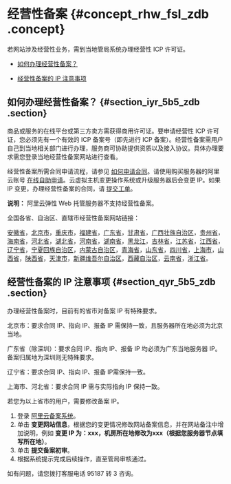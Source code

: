 # 经营性备案 {#concept_rhw_fsl_zdb .concept}

若网站涉及经营性业务，需到当地管局系统办理经营性 ICP 许可证。

-   [如何办理经营性备案？](#)

-   [经营性备案的 IP 注意事项](#)


## 如何办理经营性备案？ {#section_iyr_5b5_zdb .section}

商品或服务的在线平台或第三方卖方需获得商用许可证。要申请经营性 ICP 许可证，您必须先有一个有效的 ICP 备案号（即先进行 ICP 备案）。经营性备案需用户自己到当地相关部门进行办理，服务商可协助提供资质以及接入协议。具体办理要求需您登录当地经营性备案网站进行查看。

经营性备案所需合同申请流程，请参见 [如何申请合同](https://help.aliyun.com/document_detail/37079.html)。请使用购买服务器的阿里云账号 [在线自助申请](https://expense.console.aliyun.com/#/contract/apply/selectOrder)。云虚拟主机变更操作系统或升级服务器后会变更 IP。如果 IP 变更，办理经营性备案的合同，请 [提交工单](https://selfservice.console.aliyun.com/ticket/createIndex.htm)。

**说明：** 阿里云弹性 Web 托管服务器不支持经营性备案。

全国各省、自治区、直辖市经营性备案网站链接：

[安徽省](http://www.ahta.gov.cn/)，[北京市](http://www.bca.gov.cn/)，[重庆市](http://www.cqca.gov.cn/)，[福建省](http://www.fjca.gov.cn/)，[广东省](http://www.gdca.gov.cn/)，[甘肃省](http://www.gsca.gov.cn/)，[广西壮族自治区](http://www.gxca.gov.cn/)，[贵州省](http://www.gzca.gov.cn/)，[海南省](http://www.hnca.gov.cn/)，[河北省](http://www.heca.gov.cn/)，[湖北省](http://www.eca.gov.cn/)，[河南省](http://www.hca.gov.cn/)，[湖南省](http://www.xca.gov.cn/)，[黑龙江](http://www.hlca.gov.cn/)，[吉林省](http://www.jlca.gov.cn/)，[江苏省](http://www.jsca.gov.cn/)，[江西省](http://www.jxca.gov.cn/)，[辽宁省](http://www.lnca.gov.cn/)，[宁夏回族自治区](http://www.nxca.gov.cn/)，[内蒙古自治区](http://www.nmca.gov.cn/)，[青海省](http://www.qhca.gov.cn/)，[山东省](http://www.sdca.gov.cn/)，[四川省](http://www.scca.gov.cn/)，[上海市](http://www.shcaeg.gov.cn/)，[山西省](http://www.sxca.gov.cn/)，[陕西省](http://www.shxca.gov.cn/)，[天津市](http://www.tjca.gov.cn/)，[新疆维吾尔自治区](http://www.xjca.gov.cn/)，[西藏自治区](http://www.xzca.gov.cn/)，[云南省](http://www.ynca.gov.cn/)，[浙江省](http://www.zca.gov.cn/)。

## 经营性备案的 IP 注意事项 {#section_qyr_5b5_zdb .section}

办理经营性备案时，目前有的省市对备案 IP 有特殊要求。

北京市：要求合同 IP、指向 IP、报备 IP 需保持一致，且服务器所在地必须为北京当地。

广东省（除深圳）：要求合同 IP、指向 IP、报备 IP 均必须为广东当地服务器 IP。备案归属地为深圳则无特殊要求。

辽宁省：要求合同 IP、指向 IP、报备 IP需保持一致。

上海市、河北省：要求合同 IP 需与实际指向 IP 保持一致。

若您为以上省市的用户，需要修改备案 IP。

1.  登录 [阿里云备案系统](https://beian.aliyun.com/)。
2.  单击 **变更网站信息**，根据您的变更情况修改网站备案信息，并在网站备注中增加说明，例如 **变更 IP 为：xxx，机房所在地修改为xxx（根据您服务器节点填写所在地）**。
3.  单击 **提交备案初审**。
4.  根据系统提示完成后续操作，直至管局审核通过。

如有问题，请您拨打客服电话 95187 转 3 咨询。

